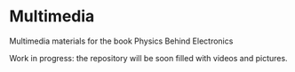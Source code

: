 # Multimedia
Multimedia materials for the book Physics Behind Electronics

Work in progress: the repository will be soon filled with videos and pictures.

